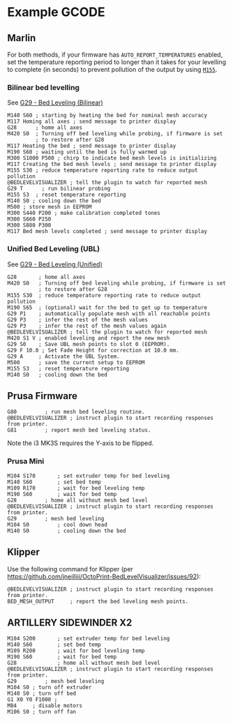# Example GCODE
## Marlin

For both methods, if your firmware has `AUTO_REPORT_TEMPERATURES` enabled, set the temperature reporting period to longer than it takes for your levelling to complete (in seconds) to prevent pollution of the output by using [`M155`](https://marlinfw.org/docs/gcode/M155.html).

### Bilinear bed levelling
See [G29 - Bed Leveling (Bilinear)](https://marlinfw.org/docs/gcode/G029-abl-bilinear.html)

```
M140 S60 ; starting by heating the bed for nominal mesh accuracy
M117 Homing all axes ; send message to printer display
G28      ; home all axes
M420 S0  ; Turning off bed leveling while probing, if firmware is set
         ; to restore after G28
M117 Heating the bed ; send message to printer display
M190 S60 ; waiting until the bed is fully warmed up
M300 S1000 P500 ; chirp to indicate bed mesh levels is initializing
M117 Creating the bed mesh levels ; send message to printer display
M155 S30 ; reduce temperature reporting rate to reduce output pollution
@BEDLEVELVISUALIZER	; tell the plugin to watch for reported mesh
G29 T	   ; run bilinear probing
M155 S3  ; reset temperature reporting
M140 S0 ; cooling down the bed
M500 ; store mesh in EEPROM
M300 S440 P200 ; make calibration completed tones
M300 S660 P250
M300 S880 P300
M117 Bed mesh levels completed ; send message to printer display
```

### Unified Bed Leveling (UBL)
See [G29 - Bed Leveling (Unified)](https://marlinfw.org/docs/gcode/G029-ubl.html)

```
G28       ; home all axes
M420 S0   ; Turning off bed leveling while probing, if firmware is set
          ; to restore after G28
M155 S30  ; reduce temperature reporting rate to reduce output pollution
M190 S65  ; (optional) wait for the bed to get up to temperature
G29 P1    ; automatically populate mesh with all reachable points
G29 P3    ; infer the rest of the mesh values
G29 P3    ; infer the rest of the mesh values again
@BEDLEVELVISUALIZER	; tell the plugin to watch for reported mesh
M420 S1 V ; enabled leveling and report the new mesh
G29 S0    ; Save UBL mesh points to slot 0 (EEPROM).
G29 F 10.0 ; Set Fade Height for correction at 10.0 mm.
G29 A     ; Activate the UBL System.
M500      ; save the current setup to EEPROM
M155 S3   ; reset temperature reporting
M140 S0   ; cooling down the bed
```

## Prusa Firmware
```
G80			; run mesh bed leveling routine.
@BEDLEVELVISUALIZER	; instruct plugin to start recording responses from printer.
G81			; report mesh bed leveling status.
```
Note the i3 MK3S requires the Y-axis to be flipped.

### Prusa Mini

```
M104 S170		; set extruder temp for bed leveling
M140 S60		; set bed temp
M109 R170		; wait for bed leveling temp
M190 S60		; wait for bed temp
G28			; home all without mesh bed level
@BEDLEVELVISUALIZER	; instruct plugin to start recording responses from printer.
G29			; mesh bed leveling
M104 S0			; cool down head
M140 S0			; cooling down the bed
```

## Klipper
Use the following command for Klipper (per https://github.com/jneilliii/OctoPrint-BedLevelVisualizer/issues/92):
```
@BEDLEVELVISUALIZER	; instruct plugin to start recording responses from printer.
BED_MESH_OUTPUT		; report the bed leveling mesh points.
```
## ARTILLERY SIDEWINDER X2
```
M104 S200		; set extruder temp for bed leveling
M140 S60		; set bed temp
M109 R200		; wait for bed leveling temp
M190 S60		; wait for bed temp
G28			    ; home all without mesh bed level
@BEDLEVELVISUALIZER	; instruct plugin to start recording responses from printer.
G29			; mesh bed leveling 
M104 S0 ; turn off extruder
M140 S0 ; turn off bed
G1 X0 Y0 F1000 ;        
M84     ; disable motors
M106 S0 ; turn off fan
```
